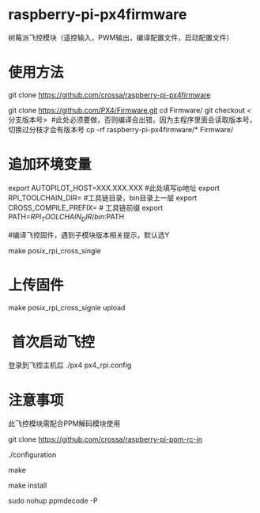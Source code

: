 # raspberry-pi-px4firmware
树莓派飞控模块（遥控输入，PWM输出，编译配置文件，启动配置文件）

# 使用方法
git clone https://github.com/crossa/raspberry-pi-px4firmware

git clone https://github.com/PX4/Firmware.git
cd Firmware/
git checkout <分支版本号>  #此处必须要做，否则编译会出错，因为主程序里面会读取版本号，切换过分枝才会有版本号
cp -rf raspberry-pi-px4firmware/* Firmware/

# 追加环境变量
export AUTOPILOT_HOST=XXX.XXX.XXX  #此处填写ip地址
export RPI_TOOLCHAIN_DIR=<your dir> #工具链目录，bin目录上一层
export CROSS_COMPILE_PREFIX=<your prefix> # 工具链前缀
export PATH=$RPI_TOOLCHAIN_DIR/bin:$PATH

#编译飞控固件，遇到子模块版本相关提示，默认选Y

make posix_rpi_cross_single

# 上传固件
make posix_rpi_cross_signle upload

#  首次启动飞控

登录到飞控主机后
./px4 px4_rpi.config 


# 注意事项

此飞控模块需配合PPM解码模块使用

git clone https://github.com/crossa/raspberry-pi-ppm-rc-in

./configuration

make

make install

sudo nohup ppmdecode -P

